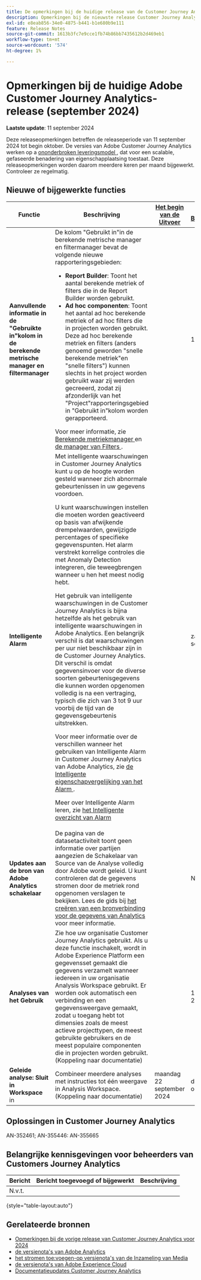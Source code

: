 ```yaml
---
title: De opmerkingen bij de huidige release van de Customer Journey Analytics weergeven
description: Opmerkingen bij de nieuwste release Customer Journey Analytics
exl-id: e8eab856-34e0-4875-b441-b1e680b9e111
feature: Release Notes
source-git-commit: 1613b3fc7e9cce1fb74b86bb7435612b2d469eb1
workflow-type: tm+mt
source-wordcount: '574'
ht-degree: 1%

---
```


# Opmerkingen bij de huidige Adobe Customer Journey Analytics-release (september 2024)

**Laatste update**: 11 september 2024

Deze releaseopmerkingen betreffen de releaseperiode van 11 september 2024 tot begin oktober. De versies van Adobe Customer Journey Analytics werken op a [ ononderbroken leveringsmodel ](releases.md), dat voor een scalable, gefaseerde benadering van eigenschapplaatsing toestaat. Deze releaseopmerkingen worden daarom meerdere keren per maand bijgewerkt. Controleer ze regelmatig.

## Nieuwe of bijgewerkte functies

| Functie | Beschrijving | [ Het begin van de Uitvoer ](releases.md) | [ Algemene Beschikbaarheid ](releases.md) |
| ----------- | ---------- | ------- | ---- |
| **Aanvullende informatie in de &quot;Gebruikte in&quot;kolom in de berekende metrische manager en filtermanager** | De kolom &quot;Gebruikt in&quot;in de berekende metrische manager en filtermanager bevat de volgende nieuwe rapporteringsgebieden:<ul><li>**Report Builder**: Toont het aantal berekende metriek of filters die in de Report Builder worden gebruikt.</li><li>**Ad hoc componenten**: Toont het aantal ad hoc berekende metriek of ad hoc filters die in projecten worden gebruikt. Deze ad hoc berekende metriek en filters (anders genoemd geworden &quot;snelle berekende metriek&quot;en &quot;snelle filters&quot;) kunnen slechts in het project worden gebruikt waar zij werden gecreeerd, zodat zij afzonderlijk van het &quot;Project&quot;rapporteringsgebied in &quot;Gebruikt in&quot;kolom worden gerapporteerd.</li></ul>Voor meer informatie, zie [ Berekende metriekmanager ](https://experienceleague.adobe.com/en/docs/analytics-platform/using/cja-components/cja-calcmetrics/cm-workflow/cm-manager) en [ de manager van Filters ](https://experienceleague.adobe.com/en/docs/analytics-platform/using/cja-components/cja-filters/manage-filters). |  | 11 sep. 2024 |
| **Intelligente Alarm** | Met intelligente waarschuwingen in Customer Journey Analytics kunt u op de hoogte worden gesteld wanneer zich abnormale gebeurtenissen in uw gegevens voordoen.<p>U kunt waarschuwingen instellen die moeten worden geactiveerd op basis van afwijkende drempelwaarden, gewijzigde percentages of specifieke gegevenspunten. Het alarm verstrekt korrelige controles die met Anomaly Detection integreren, die teweegbrengen wanneer u hen het meest nodig hebt.</p><p>Het gebruik van intelligente waarschuwingen in de Customer Journey Analytics is bijna hetzelfde als het gebruik van intelligente waarschuwingen in Adobe Analytics. Een belangrijk verschil is dat waarschuwingen per uur niet beschikbaar zijn in de Customer Journey Analytics. Dit verschil is omdat gegevensinvoer voor de diverse soorten gebeurtenisgegevens die kunnen worden opgenomen volledig is na een vertraging, typisch die zich van 3 tot 9 uur voorbij de tijd van de gegevensgebeurtenis uitstrekken.</p><p>Voor meer informatie over de verschillen wanneer het gebruiken van Intelligente Alarm in Customer Journey Analytics van Adobe Analytics, zie [ de Intelligente eigenschapvergelijking van het Alarm ](/help/analysis-workspace/c-intelligent-alerts/alerts-feature-comparison.md).</p><p>Meer over Intelligente Alarm leren, zie [ het Intelligente overzicht van Alarm ](/help/analysis-workspace/c-intelligent-alerts/intellligent-alerts.md) |  | zaterdag 13 september 2024 |
| **Updates aan de bron van Adobe Analytics schakelaar** | De pagina van de datasetactiviteit toont geen informatie over partijen aangezien de Schakelaar van Source van de Analyse volledig door Adobe wordt geleid. U kunt controleren dat de gegevens stromen door de metriek rond opgenomen verslagen te bekijken. Lees de gids bij [ het creëren van een bronverbinding voor de gegevens van Analytics ](https://experienceleague.adobe.com/en/docs/experience-platform/sources/ui-tutorials/create/adobe-applications/analytics) voor meer informatie. |  | Nu beschikbaar |
| **Analyses van het Gebruik** | Zie hoe uw organisatie Customer Journey Analytics gebruikt. Als u deze functie inschakelt, wordt in Adobe Experience Platform een gegevensset gemaakt die gegevens verzamelt wanneer iedereen in uw organisatie Analysis Workspace gebruikt. Er worden ook automatisch een verbinding en een gegevensweergave gemaakt, zodat u toegang hebt tot dimensies zoals de meest actieve projecttypen, de meest gebruikte gebruikers en de meest populaire componenten die in projecten worden gebruikt. (Koppeling naar documentatie) |  | 18 september 2024 |
| **Geleide analyse: Sluit in Workspace** in | Combineer meerdere analyses met instructies tot één weergave in Analysis Workspace. (Koppeling naar documentatie) | maandag 22 september 2024 | donderdag 2 oktober 2024 |


## Oplossingen in Customer Journey Analytics

AN-352461; AN-355446: AN-355665

## Belangrijke kennisgevingen voor beheerders van Customers Journey Analytics

| Bericht | Bericht toegevoegd of bijgewerkt | Beschrijving |
| --- | --- | --- |
| N.v.t. | | |

{style="table-layout:auto"}

## Gerelateerde bronnen

* [Opmerkingen bij de vorige release van Customer Journey Analytics voor 2024](/help/release-notes/2024.md)
* [ de versienota&#39;s van Adobe Analytics ](https://experienceleague.adobe.com/docs/analytics/release-notes/latest.html)
* [ het stromen toe:voegen-op versienota&#39;s van de Inzameling van Media ](https://experienceleague.adobe.com/docs/media-analytics/using/additional-resources/release-notes.html)
* [ de versienota&#39;s van Adobe Experience Cloud ](https://experienceleague.adobe.com/docs/release-notes/experience-cloud/current.html)
* [Documentatieupdates Customer Journey Analytics](/help/release-notes/doc-changes.md)
